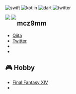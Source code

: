 ![swift](https://img.shields.io/badge/Swift-orange.svg)
![kotlin](https://img.shields.io/badge/Kotlin-purple.svg)
![dart](https://img.shields.io/badge/Dart-blue.svg)
![twitter](https://img.shields.io/badge/twitter-@mcz9mm-yellow.svg)

<a href="https://github.com/anuraghazra/github-readme-stats">
  <img align="left" src="https://github-readme-stats.vercel.app/api?username=mcz9mm&count_private=true&show_icons=true" />
</a>
<a href="https://github.com/anuraghazra/github-readme-stats">
  <img align="left" src="https://github-readme-stats.vercel.app/api/top-langs/?username=mcz9mm" />
</a>

## mcz9mm
- [Qiita](https://qiita.com/mcz9mm)
- [Twitter](https://twitter.com/mcz9mm)
- []()
- []()

## 🎮 Hobby
- [Final Fantasy XIV](https://jp.finalfantasyxiv.com/lodestone/character/3599139/)
- 
